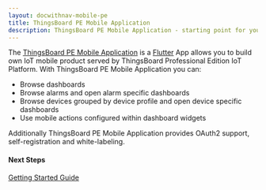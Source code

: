 ```yaml
---
layout: docwithnav-mobile-pe
title: ThingsBoard PE Mobile Application
description: ThingsBoard PE Mobile Application - starting point for your IoT mobile product
---
```


The [ThingsBoard PE Mobile Application](https://github.com/thingsboard/flutter_thingsboard_pe_app) is a [Flutter](https://flutter.dev/) App allows you to build own IoT mobile product served by ThingsBoard Professional Edition IoT Platform.
With ThingsBoard PE Mobile Application you can:

* Browse dashboards
* Browse alarms and open alarm specific dashboards
* Browse devices grouped by device profile and open device specific dashboards
* Use mobile actions configured within dashboard widgets

Additionally ThingsBoard PE Mobile Application provides OAuth2 support, self-registration and white-labeling.

#### Next Steps

<p><a href="/docs/pe/mobile/getting-started" class="button">Getting Started Guide</a></p>

